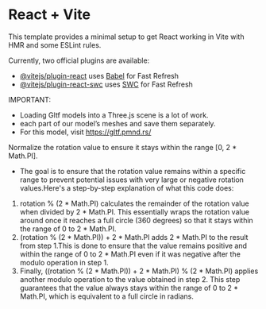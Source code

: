 # React + Vite

This template provides a minimal setup to get React working in Vite with HMR and some ESLint rules.

Currently, two official plugins are available:

- [@vitejs/plugin-react](https://github.com/vitejs/vite-plugin-react/blob/main/packages/plugin-react/README.md) uses [Babel](https://babeljs.io/) for Fast Refresh
- [@vitejs/plugin-react-swc](https://github.com/vitejs/vite-plugin-react-swc) uses [SWC](https://swc.rs/) for Fast Refresh

IMPORTANT: 
 * Loading Gltf models into a Three.js scene is a lot of work.
 * each part of our model’s meshes and save them separately.
 * For this model, visit https://gltf.pmnd.rs/
 
 Normalize the rotation value to ensure it stays within the range [0, 2 * Math.PI].
-  The goal is to ensure that the rotation value remains within a specific range to prevent potential issues with very large or negative rotation values.Here's a step-by-step explanation of what this code does:
1. rotation % (2 * Math.PI) calculates the remainder of the rotation value when divided by 2 * Math.PI. This essentially wraps the rotation value around once it reaches a full circle (360 degrees) so that it stays within the range of 0 to 2 * Math.PI.
2. (rotation % (2 * Math.PI)) + 2 * Math.PI adds 2 * Math.PI to the result from step 1.This is done to ensure that the value remains positive and within the range of 0 to 2 * Math.PI even if it was negative after the modulo operation in step 1.
3. Finally, ((rotation % (2 * Math.PI)) + 2 * Math.PI) % (2 * Math.PI) applies another modulo operation to the value obtained in step 2. This step guarantees that the value always stays within the range of 0 to 2 * Math.PI, which is equivalent to a full
            circle in radians.
